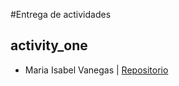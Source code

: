 #Entrega de actividades

## activity_one
- Maria Isabel Vanegas | [Repositorio](https://github.com/mariaisva2/php-actividad.git)
